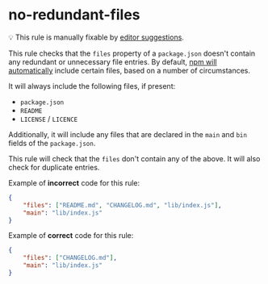 # no-redundant-files

💡 This rule is manually fixable by [editor suggestions](https://eslint.org/docs/latest/use/core-concepts#rule-suggestions).

<!-- end auto-generated rule header -->

This rule checks that the `files` property of a `package.json` doesn't contain
any redundant or unnecessary file entries. By default, [npm will automatically](https://docs.npmjs.com/cli/v11/configuring-npm/package-json#files)
include certain files, based on a number of circumstances.

It will always include the following files, if present:

- `package.json`
- `README`
  <!-- cspell:disable-next-line -->
- `LICENSE` / `LICENCE`

Additionally, it will include any files that are declared in the `main` and `bin`
fields of the `package.json`.

This rule will check that the `files` don't contain any of the above. It will
also check for duplicate entries.

Example of **incorrect** code for this rule:

```json
{
	"files": ["README.md", "CHANGELOG.md", "lib/index.js"],
	"main": "lib/index.js"
}
```

Example of **correct** code for this rule:

```json
{
	"files": ["CHANGELOG.md"],
	"main": "lib/index.js"
}
```
